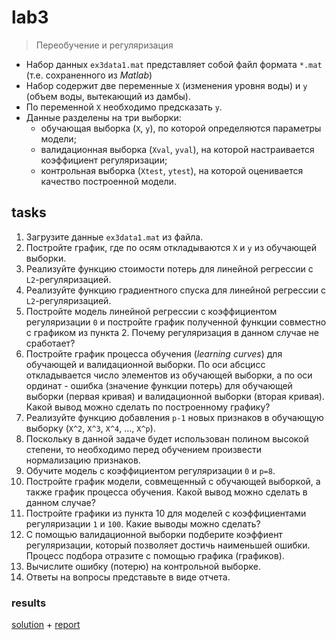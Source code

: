 # lab3
> Переобучение и регуляризация

- Набор данных `ex3data1.mat` представляет собой файл формата `*.mat` (т.е. сохраненного из _Matlab_)
- Набор содержит две переменные `X` (изменения уровня воды) и `y` (объем воды, вытекающий из дамбы).
- По переменной `X` необходимо предсказать `y`.
- Данные разделены на три выборки:
    - обучающая выборка (`X`, `y`), по которой определяются параметры модели;
    - валидационная выборка (`Xval`, `yval`), на которой настраивается коэффициент регуляризации;
    - контрольная выборка (`Xtest`, `ytest`), на которой оценивается качество построенной модели.

## tasks

1. Загрузите данные `ex3data1.mat` из файла.
2. Постройте график, где по осям откладываются `X` и `y` из обучающей выборки.
3. Реализуйте функцию стоимости потерь для линейной регрессии с `L2`-регуляризацией.
4. Реализуйте функцию градиентного спуска для линейной регрессии с `L2`-регуляризацией.
5. Постройте модель линейной регрессии с коэффициентом регуляризации `0` и постройте график полученной функции совместно с графиком из пункта 2. Почему регуляризация в данном случае не сработает?
6. Постройте график процесса обучения (_learning curves_) для обучающей и валидационной выборки. По оси абсцисс откладывается число элементов из обучающей выборки, а по оси ординат - ошибка (значение функции потерь) для обучающей выборки (первая кривая) и валидационной выборки (вторая кривая). Какой вывод можно сделать по построенному графику?
7. Реализуйте функцию добавления `p-1` новых признаков в обучающую выборку (`X^2`, `X^3`, `X^4`, ..., `X^p`).
8. Поскольку в данной задаче будет использован полином высокой степени, то необходимо перед обучением произвести нормализацию признаков.
9. Обучите модель с коэффициентом регуляризации `0` и `p=8`.
10. Постройте график модели, совмещенный с обучающей выборкой, а также график процесса обучения. Какой вывод можно сделать в данном случае?
11. Постройте графики из пункта 10 для моделей с коэффициентами регуляризации `1` и `100`. Какие выводы можно сделать?
12. С помощью валидационной выборки подберите коэффиент регуляризации, который позволяет достичь наименьшей ошибки. Процесс подбора отразите с помощью графика (графиков).
13. Вычислите ошибку (потерю) на контрольной выборке.
14. Ответы на вопросы представьте в виде отчета.

### results

[solution](/ml/lab3/lab3.ipynb) + [report](/ml/lab3/lab3.md)
